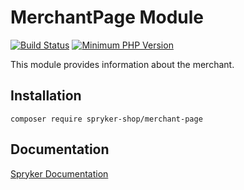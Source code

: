 # MerchantPage Module
[![Build Status](https://travis-ci.org/spryker-shop/merchant-page.svg)](https://travis-ci.org/spryker-shop/merchant-page)
[![Minimum PHP Version](https://img.shields.io/badge/php-%3E%3D%207.2-8892BF.svg)](https://php.net/)

This module provides information about the merchant.

## Installation

```
composer require spryker-shop/merchant-page
```

## Documentation

[Spryker Documentation](https://academy.spryker.com/developing_with_spryker/module_guide/modules.html)
